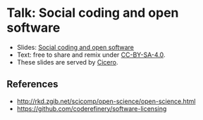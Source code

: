 

# Talk: Social coding and open software

- Slides: [Social coding and open software](http://cicero.xyz/v2/remark/github/coderefinery/social-coding/master/talk.md/)
- Text: free to share and remix under [CC-BY-SA-4.0](https://creativecommons.org/licenses/by-sa/4.0/).
- These slides are served by [Cicero](https://github.com/bast/cicero).


## References

- http://rkd.zgib.net/scicomp/open-science/open-science.html
- https://github.com/coderefinery/software-licensing
